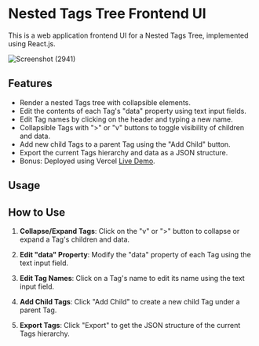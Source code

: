 # Nested Tags Tree Frontend UI

This is a web application frontend UI for a Nested Tags Tree, implemented using React.js.


![Screenshot (2941)](https://github.com/Shoaib20-1998/ai-monk-assignment/assets/112754545/3e444334-1dc0-4563-9408-61bdc1cf8b86)

## Features

- Render a nested Tags tree with collapsible elements.
- Edit the contents of each Tag's "data" property using text input fields.
- Edit Tag names by clicking on the header and typing a new name.
- Collapsible Tags with ">" or "v" buttons to toggle visibility of children and data.
- Add new child Tags to a parent Tag using the "Add Child" button.
- Export the current Tags hierarchy and data as a JSON structure.
- Bonus: Deployed using Vercel [Live Demo](https://ai-monk-assignment-one.vercel.app/).

## Usage

## How to Use

1. **Collapse/Expand Tags**: Click on the "v" or ">" button to collapse or expand a Tag's children and data.

2. **Edit "data" Property**: Modify the "data" property of each Tag using the text input field.

3. **Edit Tag Names**: Click on a Tag's name to edit its name using the text input field.

4. **Add Child Tags**: Click "Add Child" to create a new child Tag under a parent Tag.

5. **Export Tags**: Click "Export" to get the JSON structure of the current Tags hierarchy.

